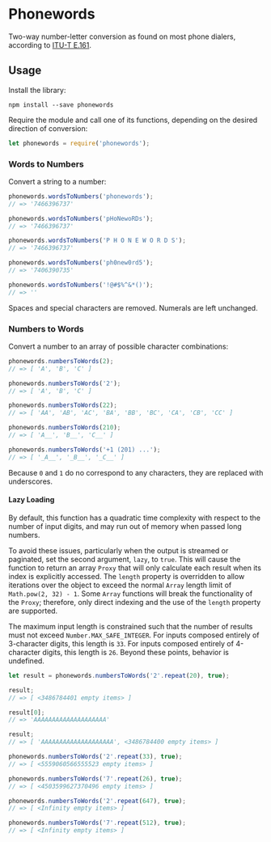 # Phonewords

Two-way number-letter conversion as found on most phone dialers, according to [ITU-T E.161](https://en.wikipedia.org/wiki/E.161).

## Usage

Install the library:

```
npm install --save phonewords
```

Require the module and call one of its functions, depending on the desired direction of conversion:

```javascript
let phonewords = require('phonewords');
```

### Words to Numbers

Convert a string to a number:

```javascript
phonewords.wordsToNumbers('phonewords');
// => '7466396737'

phonewords.wordsToNumbers('pHoNewoRDs');
// => '7466396737'

phonewords.wordsToNumbers('P H O N E W O R D S');
// => '7466396737'

phonewords.wordsToNumbers('ph0new0rd5');
// => '7406390735'

phonewords.wordsToNumbers('!@#$%^&*()');
// => ''
```

Spaces and special characters are removed.  Numerals are left unchanged.

### Numbers to Words

Convert a number to an array of possible character combinations:

```javascript
phonewords.numbersToWords(2);
// => [ 'A', 'B', 'C' ]

phonewords.numbersToWords('2');
// => [ 'A', 'B', 'C' ]

phonewords.numbersToWords(22);
// => [ 'AA', 'AB', 'AC', 'BA', 'BB', 'BC', 'CA', 'CB', 'CC' ]

phonewords.numbersToWords(210);
// => [ 'A__', 'B__', 'C__' ]

phonewords.numbersToWords('+1 (201) ...');
// => [ '_A__', '_B__', '_C__' ]
```

Because `0` and `1` do no correspond to any characters, they are replaced with underscores.

#### Lazy Loading

By default, this function has a quadratic time complexity with respect to the number of input digits, and may run out of memory when passed long numbers.

To avoid these issues, particularly when the output is streamed or paginated, set the second argument, `lazy`, to `true`.  This will cause the function to return an array `Proxy` that will only calculate each result when its index is explicitly accessed.  The `length` property is overridden to allow iterations over the object to exceed the normal `Array` length limit of `Math.pow(2, 32) - 1`.  Some `Array` functions will break the functionality of the `Proxy`; therefore, only direct indexing and the use of the `length` property are supported.

The maximum input length is constrained such that the number of results must not exceed `Number.MAX_SAFE_INTEGER`.  For inputs composed entirely of 3-character digits, this length is `33`.  For inputs composed entirely of 4-character digits, this length is `26`.  Beyond these points, behavior is undefined.

```javascript
let result = phonewords.numbersToWords('2'.repeat(20), true);

result;
// => [ <3486784401 empty items> ]

result[0];
// => 'AAAAAAAAAAAAAAAAAAAA'

result;
// => [ 'AAAAAAAAAAAAAAAAAAAA', <3486784400 empty items> ]

phonewords.numbersToWords('2'.repeat(33), true);
// => [ <5559060566555523 empty items> ]

phonewords.numbersToWords('7'.repeat(26), true);
// => [ <4503599627370496 empty items> ]

phonewords.numbersToWords('2'.repeat(647), true);
// => [ <Infinity empty items> ]

phonewords.numbersToWords('7'.repeat(512), true);
// => [ <Infinity empty items> ]
```
